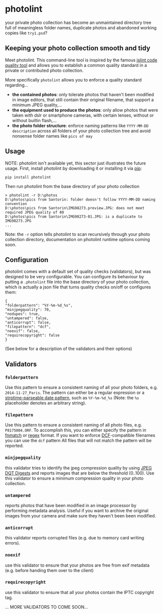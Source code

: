 photolint
=========

your private photo collection has become an unmaintained directory tree full of meaningless folder names, duplicate photos and abandoned working copies like `try1.psd`? 

<online photo competition use case> 

Keeping your photo collection smooth and tidy
---------------------------------------------
Meet photolint. This command-line tool is inspired by the famous [jslint code quality tool](http://www.jslint.com/) and allows you to establish a common quality standard in a private or contributed photo collection.

More specifically ``photolint`` allows you to enforce a quality standard regarding...
* **the contained photos**:  only tolerate photos that haven't been modified in image editors, that still contain their original filename, that support a minimum JPEG quality,...
* **the equipment used to produce the photos**: only allow photos that were taken with dslr or smartphone cameras, with certain lenses, without or without builtin flash,...
* **the photo folder structure**:  enforce naming patterns like `YYYY-MM-DD description` across all folders of your photo collection tree and avoid nonsense folder names like `pics of may`

Usage
-----
NOTE: photolint isn't available yet, this sector just illustrates the future usage.
First, install photolint by downloading it or installing it via [pip](https://pip.pypa.io/):
```
pip install photolint
```
Then run photolint from the base directory of your photo collection
```
> photolint -r D:\photos
D:\photos\pics from Santorin: folder doesn't follow YYYY-MM-DD naming convention
D:\photos\pics from Santorin\IMG98273.preview.JPG: does not meet required JPEG quality of 80
D:\photos\pics from Santorin\IMG98273-01.JPG: is a duplicate to IMG98273.JPG
...
```
Note: the `-r` option tells photolint to scan recursively through your photo collection directory, documentation on photolint runtime options coming soon.

Configuration
-------------
photolint comes with a default set of quality checks (validators), but was designed to be very configurable. You can configure its behaviour by putting a ``.photolint`` file into the base directory of your photo collection, which is actually a json file that turns quality checks on/off or configures them:

```
{
"folderpattern": "%Y-%m-%d_%s", 
"minjpegquality": 70,
"nodupes": true,
"untampered": false,
"anticorrupt": false,
"filepattern": "dcf",
"noexif": false,
"requirecopyright": false
}
```

(See below for a description of the validators and their options)

Validators
-----------

### `folderpattern`
Use this pattern to ensure a consistent naming of all your photo folders, e.g. `2014-11-27_Paris`. The pattern can either be a regular expression or a [strptime-parseable date pattern](https://docs.python.org/2/library/datetime.html#strftime-strptime-behavior), such as `%Y-%m-%d_%s` (Note: the `%s` placeholder denotes an arbitrary string).

### `filepattern`
Use this pattern to ensure a consistent naming of all photo files, e.g. `P8175804.ORF`. To accomplish this, you can either specify the pattern in [fnmatch](https://docs.python.org/2/library/fnmatch.html#module-fnmatch) or [regex](https://docs.python.org/2/library/re.html) format. If you want to enforce [DCF](http://en.wikipedia.org/wiki/Design_rule_for_Camera_File_system)-compatible filenames you can use the `dcf` pattern  All files that will not match the pattern will be reported. 

### `minjpegquality`
this validator tries to identify the jpeg compression quality by using [JPEG DQT Digests](http://search.cpan.org/dist/Image-ExifTool/lib/Image/ExifTool/JPEGDigest.pm) and reports images that are below the threshold (0..100). Use this validator to ensure a minimum compression quality in your photo collection.

### `untampered`
reports photos that have been modified in an image processor by performing metadata analysis. Useful if you want to archive the original images from your camera and make sure they haven't been been modified.

### `anticorrupt` 
this validator reports corrupted files (e.g. due to memory card writing errors).

### `noexif`
use this validator to ensure that your photos are free from exif metadata (e.g. before handing them over to the client)

### `requirecopyright`
use this validator to ensure that all your photos contain the IPTC copyright tag.

... MORE VALIDATORS TO COME SOON...


